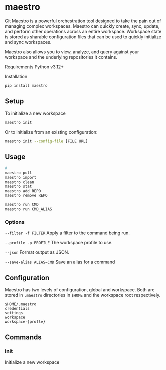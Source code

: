# maestro
Git Maestro is a powerful orchestration tool designed to take the pain out of managing complex workspaces.  Maestro can quickly create, sync, update, and perform other operations across an entire workspace.  Workspace state is stored as sharable configuration files that can be used to quickly initialize and sync workspaces.  

Maestro also allows you to view, analyze, and query against your workspace and the underlying repositories it contains.

Requirements
Python v3.12+

Installation
```bash
pip install maestro
```

## Setup
To initialize a new workspace
```bash
maestro init
```
Or to initialize from an existing configuration:
```bash
maestro init --config-file [FILE URL]
```

## Usage 
```bash
# 
maestro pull
maestro import
maestro clean
maestro stat
maestro add REPO
maestro remove REPO

maestro run CMD
maestro run CMD_ALIAS
```

### Options

`--filter -f FILTER`
Apply a filter to the command being run.

`--profile -p PROFILE`
The workspace profile to use.

`--json`
Format output as JSON.

`--save-alias ALIAS=CMD`
Save an alias for a command

## Configuration 
Maestro has two levels of configuration, global and workspace.  Both are stored in `.maestro` directories in `$HOME` and the workspace root respectively.
```
$HOME/.maestro
credentials
settings 
workspace
workspace-{profle}
```

## Commands

### init
Initialize a new workspace




